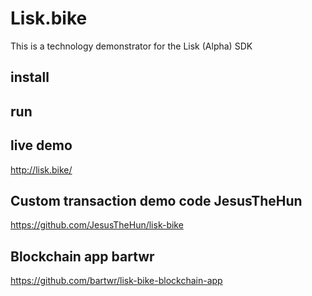 # Lisk.bike

This is a technology demonstrator for the Lisk (Alpha) SDK

## install

## run

## live demo

http://lisk.bike/

## Custom transaction demo code JesusTheHun

https://github.com/JesusTheHun/lisk-bike

## Blockchain app bartwr

https://github.com/bartwr/lisk-bike-blockchain-app
